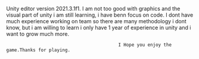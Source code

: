 Unity editor version 2021.3.1f1.
I am not too good with graphics and the visual part of unity i am still learning, i have benn focus on code.
I dont have much experience working on team so there are many methodology i dont know, but i am willing to 
learn i only have 1 year of experience in unity and i want to grow much more.



                                              I Hope you enjoy the game.Thanks for playing.
